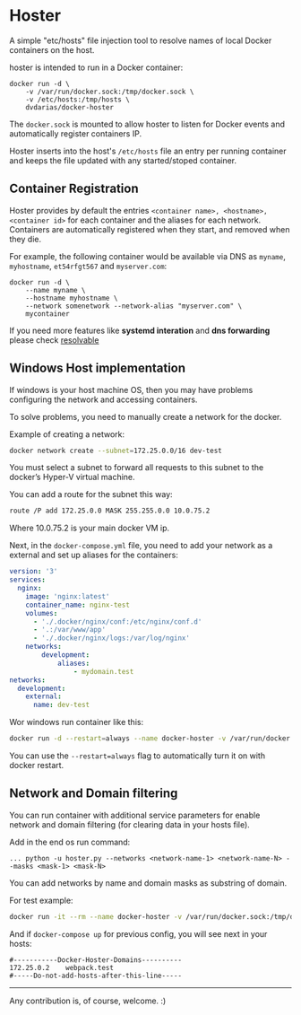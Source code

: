 # Hoster

A simple "etc/hosts" file injection tool to resolve names of local Docker containers on the host.

hoster is intended to run in a Docker container:

    docker run -d \
        -v /var/run/docker.sock:/tmp/docker.sock \
        -v /etc/hosts:/tmp/hosts \
        dvdarias/docker-hoster

The `docker.sock` is mounted to allow hoster to listen for Docker events and automatically register containers IP.

Hoster inserts into the host's `/etc/hosts` file an entry per running container and keeps the file updated with any started/stoped container.

## Container Registration

Hoster provides by default the entries `<container name>, <hostname>, <container id>` for each container and the aliases for each network. Containers are automatically registered when they start, and removed when they die.

For example, the following container would be available via DNS as `myname`, `myhostname`, `et54rfgt567` and `myserver.com`:

    docker run -d \
        --name myname \
        --hostname myhostname \
        --network somenetwork --network-alias "myserver.com" \
        mycontainer

If you need more features like **systemd interation** and **dns forwarding** please check [resolvable](https://hub.docker.com/r/mgood/resolvable/)

## Windows Host implementation

If windows is your host machine OS, then you may have problems configuring the network and accessing containers.

To solve problems, you need to manually create a network for the docker.

Example of creating a network:

```bash
docker network create --subnet=172.25.0.0/16 dev-test
```

You must select a subnet to forward all requests to this subnet to the docker’s Hyper-V virtual machine.

You can add a route for the subnet this way:

```bash
route /P add 172.25.0.0 MASK 255.255.0.0 10.0.75.2
```

Where 10.0.75.2 is your main docker VM ip.

Next, in the `docker-compose.yml` file, you need to add your network as a external and set up aliases for the containers:

```yaml
version: '3'
services:
  nginx:
    image: 'nginx:latest'
    container_name: nginx-test
    volumes:
      - './.docker/nginx/conf:/etc/nginx/conf.d'
      - '.:/var/www/app'
      - './.docker/nginx/logs:/var/log/nginx'
    networks:
        development:
            aliases:
                - mydomain.test
networks:
  development:
    external:
      name: dev-test
```

Wor windows run container like this:

```bash
docker run -d --restart=always --name docker-hoster -v /var/run/docker.sock:/tmp/docker.sock -v /c/Windows/System32/drivers/etc/hosts:/tmp/hosts dvdarias/docker-hoster
```

You can use the `--restart=always` flag to automatically turn it on with docker restart.

## Network and Domain filtering

You can run container with additional service parameters for enable network and domain filtering (for clearing data in your hosts file).

Add in the end os run command:

```
... python -u hoster.py --networks <network-name-1> <network-name-N> --masks <mask-1> <mask-N>
```

You can add networks by name and domain masks as substring of domain.

For test example:

```bash
docker run -it --rm --name docker-hoster -v /var/run/docker.sock:/tmp/docker.sock -v /c/Windows/System32/drivers/etc/hosts:/tmp/hosts dvdarias/docker-hoster python -u hoster.py --networks dev-test dev-test2 --masks .test .local
```

And if `docker-compose up` for previous config, you will see next in your hosts:

```
#-----------Docker-Hoster-Domains----------
172.25.0.2    webpack.test
#-----Do-not-add-hosts-after-this-line-----
```

---

Any contribution is, of course, welcome. :)
